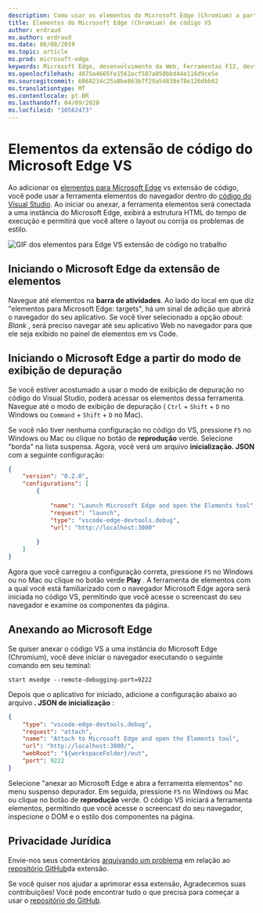 ```yaml
---
description: Como usar os elementos do Microsoft Edge (Chromium) a partir do código VS
title: Elementos do Microsoft Edge (Chromium) de código VS
author: erdraud
ms.author: erdraud
ms.date: 08/08/2019
ms.topic: article
ms.prod: microsoft-edge
keywords: Microsoft Edge, desenvolvimento da Web, Ferramentas F12, devtools, código vs, código do Visual Studio, elementos
ms.openlocfilehash: 4875a4665fe1561ecf587a050bbd44e116d9ce5e
ms.sourcegitcommit: 6860234c25a8be863b7f29a54838e78e120dbb62
ms.translationtype: MT
ms.contentlocale: pt-BR
ms.lasthandoff: 04/09/2020
ms.locfileid: "10562473"
---
```

# Elementos da extensão de código do Microsoft Edge VS

Ao adicionar os [elementos para Microsoft Edge](https://marketplace.visualstudio.com/items?itemName=ms-edgedevtools.vscode-edge-devtools) vs extensão de código, você pode usar a ferramenta elementos do navegador dentro do [código do Visual Studio](https://code.visualstudio.com/). Ao iniciar ou anexar, a ferramenta elementos será conectada a uma instância do Microsoft Edge, exibirá a estrutura HTML do tempo de execução e permitirá que você altere o layout ou corrija os problemas de estilo.

![GIF dos elementos para Edge VS extensão de código no trabalho](./media/elements-for-edge.gif)

## Iniciando o Microsoft Edge da extensão de elementos 

Navegue até elementos na **barra de atividades**. Ao lado do local em que diz "elementos para Microsoft Edge: targets", há um sinal de adição que abrirá o navegador do seu aplicativo. Se você tiver selecionado a opção *about: Blank* , será preciso navegar até seu aplicativo Web no navegador para que ele seja exibido no painel de elementos em vs Code.

## Iniciando o Microsoft Edge a partir do modo de exibição de depuração

Se você estiver acostumado a usar o modo de exibição de depuração no código do Visual Studio, poderá acessar os elementos dessa ferramenta. Navegue até o modo de exibição de depuração ( `Ctrl`  +  `Shift`  +  `D` no Windows ou `Command`  +  `Shift`  +  `D` no Mac). 

Se você não tiver nenhuma configuração no código do VS, pressione `F5` no Windows ou Mac ou clique no botão de **reprodução** verde. Selecione "borda" na lista suspensa. Agora, você verá um arquivo **inicialização. JSON** com a seguinte configuração:

```json
{
    "version": "0.2.0",
    "configurations": [
        {
            
            "name": "Launch Microsoft Edge and open the Elements tool",
            "request": "launch",
            "type": "vscode-edge-devtools.debug",
            "url": "http://localhost:3000"
        
        }
    ]
}
```

Agora que você carregou a configuração correta, pressione `F5` no Windows ou no Mac ou clique no botão verde **Play** . A ferramenta de elementos com a qual você está familiarizado com o navegador Microsoft Edge agora será iniciada no código VS, permitindo que você acesse o screencast do seu navegador e examine os componentes da página.

## Anexando ao Microsoft Edge
Se quiser anexar o código VS a uma instância do Microsoft Edge (Chromium), você deve iniciar o navegador executando o seguinte comando em seu teminal:

`start msedge --remote-debugging-port=9222`

Depois que o aplicativo for iniciado, adicione a configuração abaixo ao arquivo **. JSON de inicialização** :

```json
{
    "type": "vscode-edge-devtools.debug",
    "request": "attach",
    "name": "Attach to Microsoft Edge and open the Elements tool",
    "url": "http://localhost:3000/",
    "webRoot": "${workspaceFolder}/out",
    "port": 9222
}
```

Selecione "anexar ao Microsoft Edge e abra a ferramenta elementos" no menu suspenso depurador. Em seguida, pressione `F5` no Windows ou Mac ou clique no botão de **reprodução** verde. O código VS iniciará a ferramenta elementos, permitindo que você acesse o screencast do seu navegador, inspecione o DOM e o estilo dos componentes na página.

## Privacidade Jurídica
Envie-nos seus comentários [arquivando um problema](https://github.com/microsoft/vscode-edge-devtools/issues/new) em relação ao [repositório GitHub](https://github.com/microsoft/vscode-edge-devtools)da extensão. 

Se você quiser nos ajudar a aprimorar essa extensão, Agradecemos suas contribuições! Você pode encontrar tudo o que precisa para começar a usar o [repositório do GitHub](https://github.com/microsoft/vscode-edge-devtools).